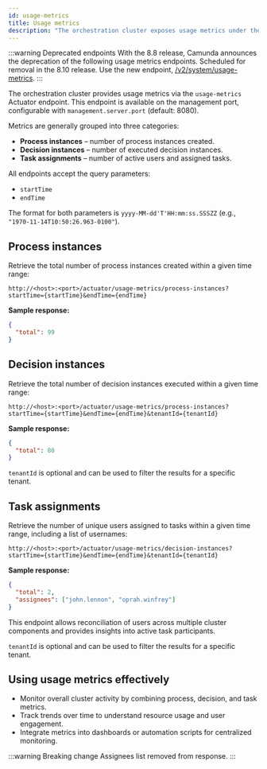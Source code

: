 ```yaml
---
id: usage-metrics
title: Usage metrics
description: "The orchestration cluster exposes usage metrics under the Actuator `usage-metrics` endpoint, accessible on the management port."
---
```


:::warning Deprecated endpoints
With the 8.8 release, Camunda announces the deprecation of the following usage metrics endpoints. Scheduled for removal in the 8.10 release. Use the new endpoint, [/v2/system/usage-metrics](/apis-tools/orchestration-cluster-api-rest/specifications/get-usage-metrics.api.mdx).
:::

The orchestration cluster provides usage metrics via the `usage-metrics` Actuator endpoint. This endpoint is available on the management port, configurable with `management.server.port` (default: 8080).

Metrics are generally grouped into three categories:

- **Process instances** – number of process instances created.
- **Decision instances** – number of executed decision instances.
- **Task assignments** – number of active users and assigned tasks.

All endpoints accept the query parameters:

- `startTime`
- `endTime`

The format for both parameters is `yyyy-MM-dd'T'HH:mm:ss.SSSZZ` (e.g., `"1970-11-14T10:50:26.963-0100"`).

## Process instances

Retrieve the total number of process instances created within a given time range:

```
http://<host>:<port>/actuator/usage-metrics/process-instances?startTime={startTime}&endTime={endTime}
```

**Sample response:**

```json
{
  "total": 99
}
```

## Decision instances

Retrieve the total number of decision instances executed within a given time range:

```
http://<host>:<port>/actuator/usage-metrics/process-instances?startTime={startTime}&endTime={endTime}&tenantId={tenantId}
```

**Sample response:**

```json
{
  "total": 80
}
```

`tenantId` is optional and can be used to filter the results for a specific tenant.

## Task assignments

Retrieve the number of unique users assigned to tasks within a given time range, including a list of usernames:

```
http://<host>:<port>/actuator/usage-metrics/decision-instances?startTime={startTime}&endTime={endTime}&tenantId={tenantId}
```

**Sample response:**

```json
{
  "total": 2,
  "assignees": ["john.lennon", "oprah.winfrey"]
}
```

This endpoint allows reconciliation of users across multiple cluster components and provides insights into active task participants.

`tenantId` is optional and can be used to filter the results for a specific tenant.

## Using usage metrics effectively

- Monitor overall cluster activity by combining process, decision, and task metrics.
- Track trends over time to understand resource usage and user engagement.
- Integrate metrics into dashboards or automation scripts for centralized monitoring.

:::warning Breaking change
Assignees list removed from response.
:::
